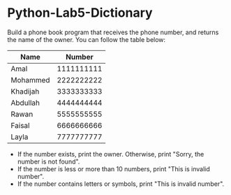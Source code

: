 # Python-Lab5-Dictionary

Build a phone book program that receives the phone number, and returns the name of the owner. You can follow the table below:

| Name	  |   Number
|---------|----------|
|Amal	    |1111111111|
|Mohammed	|2222222222|
|Khadijah	|3333333333|
|Abdullah	|4444444444|
|Rawan	  |5555555555|
|Faisal	  |6666666666|
|Layla	  |7777777777|

- If the number exists, print the owner. Otherwise, print "Sorry, the number is not found".
- If the number is less or more than 10 numbers, print "This is invalid number".
- If the number contains letters or symbols, print "This is invalid number".
